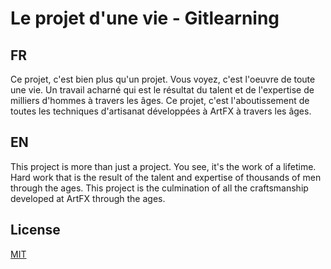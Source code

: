 # Le projet d'une vie - Gitlearning


## FR
Ce projet, c'est bien plus qu'un projet. Vous voyez, c'est l'oeuvre de toute une vie. Un travail acharné qui est le résultat du talent et de l'expertise de milliers d'hommes à travers les âges. Ce projet, c'est l'aboutissement de toutes les techniques d'artisanat développées à ArtFX à travers les âges.

## EN

This project is more than just a project. You see, it's the work of a lifetime. Hard work that is the result of the talent and expertise of thousands of men through the ages. This project is the culmination of all the craftsmanship developed at ArtFX through the ages.

## License
[MIT](https://choosealicense.com/licenses/mit/)